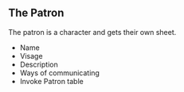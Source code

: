 ## The Patron

The patron is a character and gets their own sheet.

- Name
- Visage
- Description
- Ways of communicating
- Invoke Patron table


